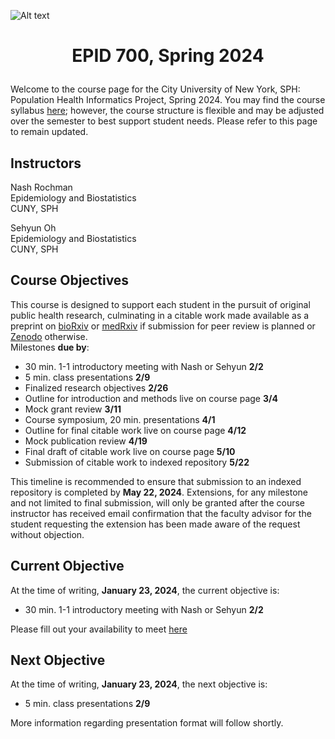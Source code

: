 ![Alt text](https://github.com/evoheal/EPID-700/blob/main/SPRING2024/CUNYbannerImage.png)
# <p align="center">EPID 700, Spring 2024</p>

Welcome to the course page for the City University of New York, SPH: Population Health Informatics Project, Spring 2024. You may find the course syllabus [here](https://github.com/evoheal/EPID-700/blob/main/SPRING2024/EPID%20700%20Syllabus%20Spring%202024.pdf); however, the course structure is flexible and may be adjusted over the semester to best support student needs. Please refer to this page to remain updated.

## Instructors
Nash Rochman<br/>
Epidemiology and Biostatistics<br/>
CUNY, SPH

Sehyun Oh<br/>
Epidemiology and Biostatistics<br/>
CUNY, SPH

## Course Objectives

This course is designed to support each student in the pursuit of original public health research, culminating in a citable work made available as a preprint on [bioRxiv](https://www.biorxiv.org/) or [medRxiv](https://www.medrxiv.org/) if submission for peer review is planned or [Zenodo](https://zenodo.org/) otherwise.<br/>
Milestones **due by**:

* 30 min. 1-1 introductory meeting with Nash or Sehyun **2/2**
* 5 min. class presentations **2/9**
* Finalized research objectives **2/26**
* Outline for introduction and methods live on course page **3/4**
* Mock grant review **3/11**
* Course symposium, 20 min. presentations **4/1**
* Outline for final citable work live on course page **4/12**
* Mock publication review **4/19**
* Final draft of citable work live on course page **5/10**
* Submission of citable work to indexed repository **5/22**

This timeline is recommended to ensure that submission to an indexed repository is completed by **May 22, 2024**. Extensions, for any milestone and not limited to final submission, will only be granted after the course instructor has received email confirmation that the faculty advisor for the student requesting the extension has been made aware of the request without objection.

## Current Objective
At the time of writing, **January 23, 2024**, the current objective is:
* 30 min. 1-1 introductory meeting with Nash or Sehyun **2/2**

Please fill out your availability to meet [here](https://www.when2meet.com/?23307243-B6TOG)

## Next Objective
At the time of writing, **January 23, 2024**, the next objective is:
* 5 min. class presentations **2/9**
  
More information regarding presentation format will follow shortly.
